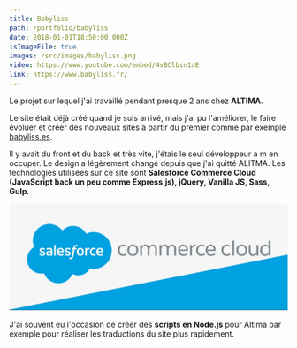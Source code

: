 ```yaml
---
title: Babyliss
path: /portfolio/babyliss
date: 2018-01-01T18:50:00.000Z
isImageFile: true
images: /src/images/babyliss.png
video: https://www.youtube.com/embed/4vBClbsn1aE
link: https://www.babyliss.fr/
---
```


Le projet sur lequel j'ai travaillé pendant presque 2 ans chez **ALTIMA**.

Le site était déjà créé quand je suis arrivé, mais j'ai pu l'améliorer, le faire évoluer et créer des nouveaux sites à partir du premier comme par exemple [babyliss.es](https://www.babyliss.es/).

Il y avait du front et du back et très vite, j'étais le seul développeur à m en occuper. Le design a légèrement changé depuis que j'ai quitté ALITMA. Les technologies utilisées sur ce site sont **Salesforce Commerce Cloud (JavaScript back un peu comme Express.js), jQuery, Vanilla JS, Sass, Gulp**.

![Salesforce Commerce Cloud](../../images/capture-du-2019-09-09-20-07-49.webp "Salesforce Commerce Cloud")

J'ai souvent eu l'occasion de créer des **scripts en Node.js** pour Altima par exemple pour réaliser les traductions du site plus rapidement.
